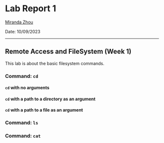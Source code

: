 # Lab Report 1 
[Miranda Zhou](https://github.com/Miranda-Y-Zhou)

Date: 10/09/2023

---

## Remote Access and FileSystem (Week 1)
This lab is about the basic filesystem commands.

### Command: `cd`

#### `cd` with no arguments
#### `cd` with a path to a directory as an argument
#### `cd` with a path to a file as an argument

### Command: `ls`

### Command: `cat`

